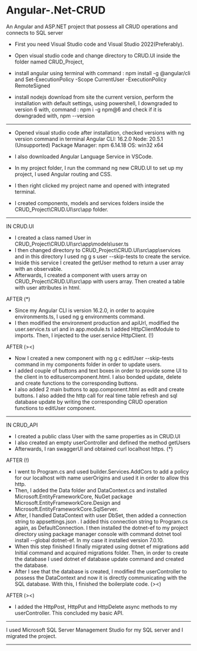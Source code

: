 # Angular-.Net-CRUD
An Angular and ASP.NET project that possess all CRUD operations and connects to SQL server


- First you need Visual Studio code and Visual Studio 2022(Preferably).
- Open visual studio code and change directory to CRUD.UI inside the folder named CRUD_Project,

- install angular using terminal with 
	command : npm install -g @angular/cli
		and
		  Set-ExecutionPolicy -Scope CurrentUser -ExecutionPolicy RemoteSigned
- install nodejs
	download from site the current version, perform the installation with default settings, using powershell, I downgraded to version 6 with,
	command : npm i -g npm@6
		and check if it is downgraded with,
		  npm --version


-----

- Opened visual studio code after installation, checked versions with ng version command in terminal
Angular CLI: 16.2.0
Node: 20.5.1 (Unsupported)
Package Manager: npm 6.14.18
OS: win32 x64

- I also downloaded Angular Language Service in VSCode.

- In my project folder, I run the command ng new CRUD.UI to set up my project, I used Angular routing and CSS.
- I then right clicked my project name and opened with integrated terminal.
- I created components, models and services folders inside the CRUD_Project\CRUD.UI\src\app folder.

-----

IN CRUD.UI

- I created a class named User in CRUD_Project\CRUD.UI\src\app\models\user.ts
- I then changed directory to CRUD_Project\CRUD.UI\src\app\services and in this directory I used ng g s user --skip-tests to create the service.
- Inside this service I created the getUser method to return a user array with an observable.
- Afterwards, I created a component with users array on CRUD_Project\CRUD.UI\src\app with users array. Then created a table with user attributes in html.

AFTER (*)
- Since my Angular CLI is version 16.2.0, in order to acquire environments.ts, I used ng g environments command.
- I then modified the environment production and apiUrl, modified the user.service.ts url and in app.module.ts I added HttpClientModule to imports. Then, I injected to the user.service HttpClient. (!)

AFTER (><)
- Now I created a new component with ng g c editUser --skip-tests command in my components folder in order to update users.
- I added couple of buttons and text boxes in order to provide some UI to the client in to editusercomponent.html. I also bonded update, delete and create functions to the corresponding buttons.
- I also added 2 main buttons to app.component.html as edit and create buttons. I also added the http call for real time table refresh and sql database update by writing the corresponding CRUD operation functions to editUser component.
-----

IN CRUD_API

- I created a public class User with the same properties as in CRUD.UI
- I also created an empty userController and defined the method getUsers
- Afterwards, I ran swaggerUI and obtained curl localhost https. (*)

AFTER (!)
- I went to Program.cs and used builder.Services.AddCors to add a policy for our localhost with name userOrigins and used it in order to allow this http.
- Then, I added the Data folder and DataContext.cs and installed Microsoft.EntityFrameworkCore, NuGet package Microsoft.EntityFrameworkCore.Design and Microsoft.EntityFrameworkCore.SqlServer.
- After, I handled DataContext with user DbSet, then added a connection string to appsettings.json . I added this connection string to Program.cs again, as DefaultConnection. I then installed the dotnet-ef to my project directory using package manager console with command dotnet tool install --global dotnet-ef. In my case it installed version 7.0.10.
- When this step finished I finally migrated using dotnet ef migrations add Initial command and acquired migrations folder. Then, in order to create the database I used dotnet ef database update command and created the database.
- After I see that the database is created, I modified the userController to possess the DataContext and now it is directly communicating with the SQL database. With this, I finished the boilerplate code. (><)

AFTER (><)

- I added the HttpPost, HttpPut and HttpDelete async methods to my userController. This concluded my basic API.
-----

I used Microsoft SQL Server Management Studio for my SQL server and I migrated the project.

-----